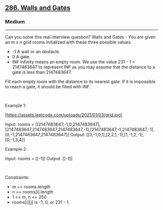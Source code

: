 <h2><a href="https://leetcode.com/problems/walls-and-gates/">286. Walls and Gates</a></h2><h3>Medium</h3><hr>Can you solve this real interview question? Walls and Gates - You are given an m x n grid rooms initialized with these three possible values.

 * -1 A wall or an obstacle.
 * 0 A gate.
 * INF Infinity means an empty room. We use the value 231 - 1 = 2147483647 to represent INF as you may assume that the distance to a gate is less than 2147483647.

Fill each empty room with the distance to its nearest gate. If it is impossible to reach a gate, it should be filled with INF.

 

Example 1:

[https://assets.leetcode.com/uploads/2021/01/03/grid.jpg]


Input: rooms = [[2147483647,-1,0,2147483647],[2147483647,2147483647,2147483647,-1],[2147483647,-1,2147483647,-1],[0,-1,2147483647,2147483647]]
Output: [[3,-1,0,1],[2,2,1,-1],[1,-1,2,-1],[0,-1,3,4]]


Example 2:


Input: rooms = [[-1]]
Output: [[-1]]


 

Constraints:

 * m == rooms.length
 * n == rooms[i].length
 * 1 <= m, n <= 250
 * rooms[i][j] is -1, 0, or 231 - 1.